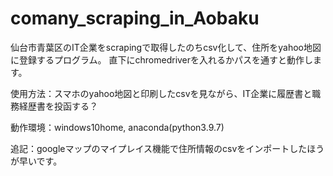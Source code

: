 # comany_scraping_in_Aobaku
仙台市青葉区のIT企業をscrapingで取得したのちcsv化して、住所をyahoo地図に登録するプログラム。
直下にchromedriverを入れるかパスを通すと動作します。

使用方法：スマホのyahoo地図と印刷したcsvを見ながら、IT企業に履歴書と職務経歴書を投函する？

動作環境：windows10home, anaconda(python3.9.7)

追記：googleマップのマイプレイス機能で住所情報のcsvをインポートしたほうが早いです。

